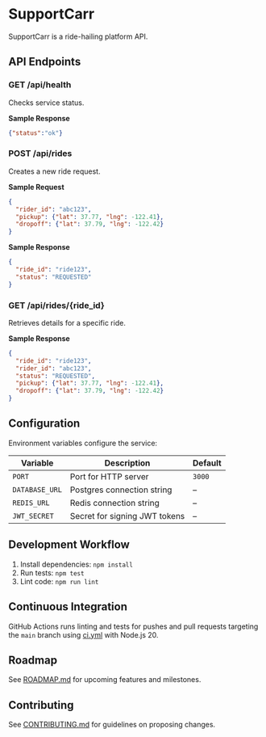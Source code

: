# SupportCarr

SupportCarr is a ride-hailing platform API.

## API Endpoints

### GET /api/health
Checks service status.

**Sample Response**
```json
{"status":"ok"}
```

### POST /api/rides
Creates a new ride request.

**Sample Request**
```json
{
  "rider_id": "abc123",
  "pickup": {"lat": 37.77, "lng": -122.41},
  "dropoff": {"lat": 37.79, "lng": -122.42}
}
```

**Sample Response**
```json
{
  "ride_id": "ride123",
  "status": "REQUESTED"
}
```

### GET /api/rides/{ride_id}
Retrieves details for a specific ride.

**Sample Response**
```json
{
  "ride_id": "ride123",
  "rider_id": "abc123",
  "status": "REQUESTED",
  "pickup": {"lat": 37.77, "lng": -122.41},
  "dropoff": {"lat": 37.79, "lng": -122.42}
}
```

## Configuration

Environment variables configure the service:

| Variable | Description | Default |
|----------|-------------|---------|
| `PORT` | Port for HTTP server | `3000` |
| `DATABASE_URL` | Postgres connection string | – |
| `REDIS_URL` | Redis connection string | – |
| `JWT_SECRET` | Secret for signing JWT tokens | – |

## Development Workflow

1. Install dependencies: `npm install`
2. Run tests: `npm test`
3. Lint code: `npm run lint`

## Continuous Integration

GitHub Actions runs linting and tests for pushes and pull requests targeting the `main` branch using [ci.yml](.github/workflows/ci.yml) with Node.js 20.

## Roadmap

See [ROADMAP.md](ROADMAP.md) for upcoming features and milestones.

## Contributing

See [CONTRIBUTING.md](CONTRIBUTING.md) for guidelines on proposing changes.
